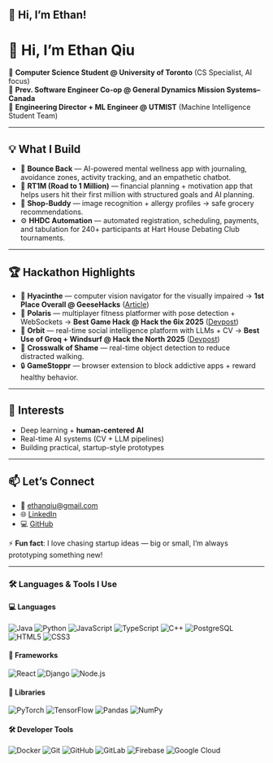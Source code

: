## 👋 Hi, I’m Ethan!

# 👋 Hi, I’m Ethan Qiu  

🧠 **Computer Science Student @ University of Toronto** (CS Specialist, AI focus)  
🤖 **Prev. Software Engineer Co-op @ General Dynamics Mission Systems–Canada**  
🚀 **Engineering Director + ML Engineer @ UTMIST** (Machine Intelligence Student Team)  

---

## 💡 What I Build  
- 💬 **Bounce Back** — AI-powered mental wellness app with journaling, avoidance zones, activity tracking, and an empathetic chatbot.  
- 💸 **RT1M (Road to 1 Million)** — financial planning + motivation app that helps users hit their first million with structured goals and AI planning.  
- 🛒 **Shop-Buddy** — image recognition + allergy profiles → safe grocery recommendations.  
- ⚙️ **HHDC Automation** — automated registration, scheduling, payments, and tabulation for 240+ participants at Hart House Debating Club tournaments.  

---

## 🏆 Hackathon Highlights  
- 🌸 **Hyacinthe** — computer vision navigator for the visually impaired → **1st Place Overall @ GeeseHacks** ([Article](#))  
- 🐾 **Polaris** — multiplayer fitness platformer with pose detection + WebSockets → **Best Game Hack @ Hack the 6ix 2025** ([Devpost](https://devpost.com/software/polaris))  
- 🧠 **Orbit** — real-time social intelligence platform with LLMs + CV → **Best Use of Groq + Windsurf @ Hack the North 2025** ([Devpost](https://devpost.com/software/orbit-59jths))  
- 🧍 **Crosswalk of Shame** — real-time object detection to reduce distracted walking.  
- 🔒 **GameStoppr** — browser extension to block addictive apps + reward healthy behavior.  

---

## 🌱 Interests  
- Deep learning + **human-centered AI**  
- Real-time AI systems (CV + LLM pipelines)  
- Building practical, startup-style prototypes  

---

## 📫 Let’s Connect  
- 📧 ethanqiu@gmail.com  
- 🌐 [LinkedIn](https://linkedin.com/in/qiu-ethan)  
- 💻 [GitHub](https://github.com/qiuethan)  

⚡ **Fun fact**: I love chasing startup ideas — big or small, I’m always prototyping something new!  

---

### 🛠️ Languages & Tools I Use

#### 💻 Languages
![Java](https://img.shields.io/badge/-Java-007396?style=flat-square&logo=java&logoColor=ffffff)
![Python](https://img.shields.io/badge/-Python-3776AB?style=flat-square&logo=python&logoColor=ffffff)
![JavaScript](https://img.shields.io/badge/-JavaScript-F7DF1E?style=flat-square&logo=javascript&logoColor=black)
![TypeScript](https://img.shields.io/badge/-TypeScript-3178C6?style=flat-square&logo=typescript&logoColor=ffffff)
![C++](https://img.shields.io/badge/-C++-00599C?style=flat-square&logo=cplusplus&logoColor=ffffff)
![PostgreSQL](https://img.shields.io/badge/-PostgreSQL-4169E1?style=flat-square&logo=postgresql&logoColor=ffffff)
![HTML5](https://img.shields.io/badge/-HTML5-E34F26?style=flat-square&logo=html5&logoColor=ffffff)
![CSS3](https://img.shields.io/badge/-CSS3-1572B6?style=flat-square&logo=css3&logoColor=ffffff)

#### 🧰 Frameworks
![React](https://img.shields.io/badge/-React-61DAFB?style=flat-square&logo=react&logoColor=black)
![Django](https://img.shields.io/badge/-Django-092E20?style=flat-square&logo=django&logoColor=ffffff)
![Node.js](https://img.shields.io/badge/-Node.js-339933?style=flat-square&logo=node.js&logoColor=ffffff)

#### 🧪 Libraries
![PyTorch](https://img.shields.io/badge/-PyTorch-EE4C2C?style=flat-square&logo=pytorch&logoColor=ffffff)
![TensorFlow](https://img.shields.io/badge/-TensorFlow-FF6F00?style=flat-square&logo=tensorflow&logoColor=ffffff)
![Pandas](https://img.shields.io/badge/-Pandas-150458?style=flat-square&logo=pandas&logoColor=ffffff)
![NumPy](https://img.shields.io/badge/-NumPy-013243?style=flat-square&logo=numpy&logoColor=ffffff)

#### 🛠️ Developer Tools
![Docker](https://img.shields.io/badge/-Docker-2496ED?style=flat-square&logo=docker&logoColor=ffffff)
![Git](https://img.shields.io/badge/-Git-F05032?style=flat-square&logo=git&logoColor=ffffff)
![GitHub](https://img.shields.io/badge/-GitHub-181717?style=flat-square&logo=github&logoColor=ffffff)
![GitLab](https://img.shields.io/badge/-GitLab-FC6D26?style=flat-square&logo=gitlab&logoColor=ffffff)
![Firebase](https://img.shields.io/badge/-Firebase-FFCA28?style=flat-square&logo=firebase&logoColor=000000)
![Google Cloud](https://img.shields.io/badge/-Google%20Cloud-4285F4?style=flat-square&logo=google-cloud&logoColor=ffffff)

